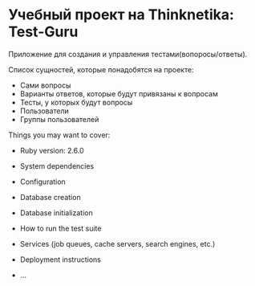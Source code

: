 # Учебный проект на Thinknetika: Test-Guru

Приложение для создания и управления тестами(вопоросы/ответы).

Список сущностей, которые понадобятся на проекте:
* Сами вопросы
* Варианты ответов, которые будут привязаны к вопросам
* Тесты, у которых будут вопросы
* Пользователи
* Группы пользователей

Things you may want to cover:

* Ruby version: 2.6.0

* System dependencies

* Configuration

* Database creation

* Database initialization

* How to run the test suite

* Services (job queues, cache servers, search engines, etc.)

* Deployment instructions

* ...
